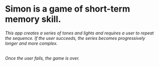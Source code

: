 # Simon is a game of short-term memory skill. 
###### This app creates a series of tones and lights and requires a user to repeat the sequence. If the user succeeds, the series becomes progressively longer and more complex. 
###### Once the user fails, the game is over. 
